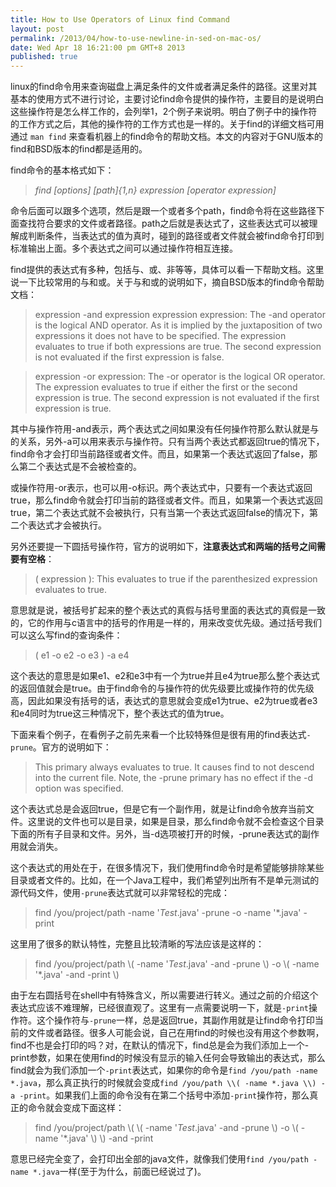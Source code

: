 ```yaml
---
title: How to Use Operators of Linux find Command
layout: post
permalink: /2013/04/how-to-use-newline-in-sed-on-mac-os/
date: Wed Apr 18 16:21:00 pm GMT+8 2013
published: true
---
```


linux的find命令用来查询磁盘上满足条件的文件或者满足条件的路径。这里对其基本的使用方式不进行讨论，主要讨论find命令提供的操作符，主要目的是说明白这些操作符是怎么样工作的，会列举1，2个例子来说明。明白了例子中的操作符的工作方式之后，其他的操作符的工作方式也是一样的。关于find的详细文档可用通过 `man find` 来查看机器上的find命令的帮助文档。本文的内容对于GNU版本的find和BSD版本的find都是适用的。

find命令的基本格式如下：

> *find [options] [path]{1,n} expression [operator expression]*

命令后面可以跟多个选项，然后是跟一个或者多个path，find命令将在这些路径下面查找符合要求的文件或者路径。path之后就是表达式了，这些表达式可以被理解成判断条件，当表达式的值为真时，碰到的路径或者文件就会被find命令打印到标准输出上面。多个表达式之间可以通过操作符相互连接。

find提供的表达式有多种，包括与、或、非等等，具体可以看一下帮助文档。这里说一下比较常用的与和或。关于与和或的说明如下，摘自BSD版本的find命令帮助文档：

>expression -and expression  expression expression: The -and operator is the logical AND operator.  As it is implied by the juxtaposition of two expressions it does not have to be specified.  The expression evaluates to true if both expressions are true. The second expression is not evaluated if the first expression is false. 

> expression -or expression: The -or operator is the logical OR operator.  The expression evaluates to true if either the first or the second expression is true.  The second expression is not evaluated if the first expression is true.

其中与操作符用-and表示，两个表达式之间如果没有任何操作符那么默认就是与的关系，另外-a可以用来表示与操作符。只有当两个表达式都返回true的情况下，find命令才会打印当前路径或者文件。而且，如果第一个表达式返回了false，那么第二个表达式是不会被检查的。

或操作符用-or表示，也可以用-o标识。两个表达式中，只要有一个表达式返回true，那么find命令就会打印当前的路径或者文件。而且，如果第一个表达式返回true，第二个表达式就不会被执行，只有当第一个表达式返回false的情况下，第二个表达式才会被执行。

另外还要提一下圆括号操作符，官方的说明如下，**注意表达式和两端的括号之间需要有空格**：

> ( expression ): This evaluates to true if the parenthesized expression evaluates to true.

意思就是说，被括号扩起来的整个表达式的真假与括号里面的表达式的真假是一致的，它的作用与c语言中的括号的作用是一样的，用来改变优先级。通过括号我们可以这么写find的查询条件：

> ( e1 -o e2 -o e3 ) -a e4

这个表达的意思是如果e1、e2和e3中有一个为true并且e4为true那么整个表达式的返回值就会是true。由于find命令的与操作符的优先级要比或操作符的优先级高，因此如果没有括号的话，表达式的意思就会变成e1为true、e2为true或者e3和e4同时为true这三种情况下，整个表达式的值为true。

下面来看个例子，在看例子之前先来看一个比较特殊但是很有用的find表达式`-prune`。官方的说明如下：

> This primary always evaluates to true.  It causes find to not descend into the current file.  Note, the -prune primary has no effect if the -d option was specified.

这个表达式总是会返回true，但是它有一个副作用，就是让find命令放弃当前文件。这里说的文件也可以是目录，如果是目录，那么find命令就不会检查这个目录下面的所有子目录和文件。另外，当-d选项被打开的时候，-prune表达式的副作用就会消失。

这个表达式的用处在于，在很多情况下，我们使用find命令时是希望能够排除某些目录或者文件的。比如，在一个Java工程中，我们希望列出所有不是单元测试的源代码文件，使用`-prune`表达式就可以非常轻松的完成：

> find /you/project/path -name '*Test*.java' -prune -o -name '*.java' -print

这里用了很多的默认特性，完整且比较清晰的写法应该是这样的：

> find /you/project/path \\( -name '*Test*.java'  -and -prune \\) -o \\( -name '*.java' -and -print \\)

由于左右圆括号在shell中有特殊含义，所以需要进行转义。通过之前的介绍这个表达式应该不难理解，已经很直观了。这里有一点需要说明一下，就是`-print`操作符。这个操作符与`-prune`一样，总是返回true，其副作用就是让find命令打印当前的文件或者路径。很多人可能会说，自己在用find的时候也没有用这个参数啊，find不也是会打印的吗？对，在默认的情况下，find总是会为我们添加上一个-print参数，如果在使用find的时候没有显示的输入任何会导致输出的表达式，那么find就会为我们添加一个`-print`表达式，如果你的命令是`find /you/path -name *.java`，那么真正执行的时候就会变成`find /you/path \\( -name *.java \\) -a -print`。如果我们上面的命令没有在第二个括号中添加`-print`操作符，那么真正的命令就会变成下面这样：

> find /you/project/path \\( \\( -name '*Test*.java'  -and -prune \\) -o \\( -name '*.java' \\) \\) -and -print

意思已经完全变了，会打印出全部的java文件，就像我们使用`find /you/path -name *.java`一样(至于为什么，前面已经说过了)。